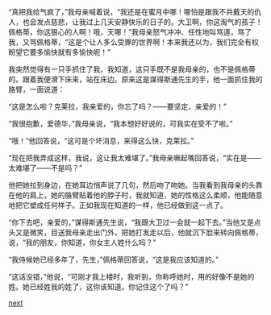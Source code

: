 
“真把我给气疯了，”我母亲喊着说，“我还是在蜜月中哪！哪怕是跟我不共戴天的仇人，也会发点慈悲，让我过上几天安静快乐的日子的。大卫啊，你这淘气的孩子！佩格蒂，你这狠心的人啊！哦，天哪！”我母亲怒气冲冲、任性地叫骂道，骂了我，又骂佩格蒂，“这是个让人多么受罪的世界啊！本来我还以为，我们完全有权盼望它要多愉快就有多愉快呢！”

我突然觉得有一只手抓住了我，我知道，这只手既不是我母亲的，也不是佩格蒂的。跟着我便滑下床来，站在床边。原来这是谋得斯通先生的手，他一面抓住我的胳臂，一面说道：

“这是怎么啦？克莱拉，我亲爱的，你忘了吗？——要坚定，亲爱的！”

“我很抱歉，爱德华，”我母亲说，“我本想好好说的，可我实在受不了啦。”

“哦！”他回答说，“这可是个坏消息，来得这么快，克莱拉。”

“现在把我弄成这样，我说，这让我太难堪了。”我母亲噘起嘴回答说，“实在是——太难堪了——不是吗？”

他把她拉到身边，在她耳边悄声说了几句，然后吻了吻她。当我看到我母亲的头靠在他的肩上，她的胳臂贴着他的脖子时，我就知道，她的性格这么柔顺，他能随意地把它塑成任何样子。正如我现在知道的一样，他已经做到这一点了。

“你下去吧，亲爱的，”谋得斯通先生说，“我跟大卫过一会就一起下去。”当他又是点头又是微笑，目送我母亲走出门外，把她打发走以后，他就沉下脸来转向佩格蒂，说，“我的朋友，你知道，你女主人姓什么吗？”

“我侍候她已经多年了，先生，”佩格蒂回答说，“这是我应该知道的。”

“这话没错，”他说，“可刚才我上楼时，我听到，你称呼她时，用的好像不是她的姓。她已经姓我的姓了，这你该知道。你记住这个了吗？”

[next](page54)